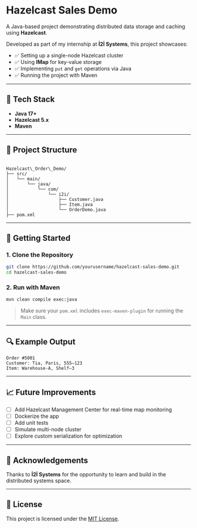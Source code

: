 
# Hazelcast Sales Demo

A Java-based project demonstrating distributed data storage and caching using **Hazelcast**.

Developed as part of my internship at **İ2İ Systems**, this project showcases:

- ✅ Setting up a single-node Hazelcast cluster  
- ✅ Using **IMap** for key-value storage  
- ✅ Implementing `put` and `get` operations via Java  
- ✅ Running the project with Maven

---

## 🧰 Tech Stack

- **Java 17+**
- **Hazelcast 5.x**
- **Maven**

---

## 📂 Project Structure

```

Hazelcast\_Order\_Demo/
├── src/
│   └── main/
│       └── java/
│           └── com/
│               └── i2i/
│                   ├── Customer.java
│                   ├── Item.java
│                   └── OrderDemo.java
├── pom.xml

````

---

## 🚀 Getting Started

### 1. Clone the Repository

```bash
git clone https://github.com/yourusername/hazelcast-sales-demo.git
cd hazelcast-sales-demo
````

### 2. Run with Maven

```bash
mvn clean compile exec:java
```

> Make sure your `pom.xml` includes `exec-maven-plugin` for running the `Main` class.

---

## 🔍 Example Output

```
Order #5001
Customer: Tia, Paris, 555–123
Item: Warehouse-A, Shelf–3
```

---

## 📈 Future Improvements

* [ ] Add Hazelcast Management Center for real-time map monitoring
* [ ] Dockerize the app
* [ ] Add unit tests
* [ ] Simulate multi-node cluster
* [ ] Explore custom serialization for optimization

---

## 🙏 Acknowledgements

Thanks to **İ2İ Systems** for the opportunity to learn and build in the distributed systems space.

---

## 📄 License

This project is licensed under the [MIT License](LICENSE).

```



